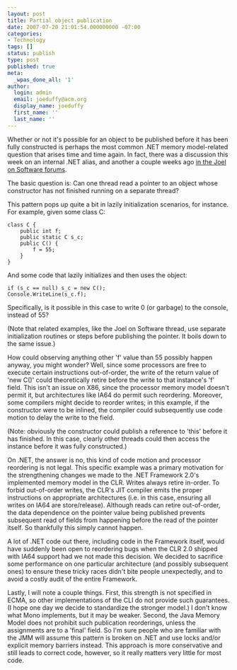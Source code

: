 ```yaml
---
layout: post
title: Partial object publication
date: 2007-07-20 21:01:54.000000000 -07:00
categories:
- Technology
tags: []
status: publish
type: post
published: true
meta:
  _wpas_done_all: '1'
author:
  login: admin
  email: joeduffy@acm.org
  display_name: joeduffy
  first_name: ''
  last_name: ''
---
```

Whether or not it's possible for an object to be published before it has been fully
constructed is perhaps the most common .NET memory model-related question that arises
time and time again.  In fact, there was a discussion this week on an internal
.NET alias, and another a couple weeks ago [in the Joel on Software forums](http://discuss.joelonsoftware.com/default.asp?joel.3.518960).

The basic question is:  Can one thread read a pointer to an object whose constructor
has not finished running on a separate thread?

This pattern pops up quite a bit in lazily initialization scenarios, for instance.
For example, given some class C:

```
class C {
    public int f;
    public static C s_c;
    public C() {
        f = 55;
    }
}
```

And some code that lazily initializes and then uses the object:

```
if (s_c == null) s_c = new C();
Console.WriteLine(s_c.f);
```

Specifically, is it possible in this case to write 0 (or garbage) to the console,
instead of 55?

(Note that related examples, like the Joel on Software thread, use separate initialization
routines or steps before publishing the pointer.  It boils down to the same
issue.)

How could observing anything other 'f' value than 55 possibly happen anyway,
you might wonder?  Well, since some processors are free to execute certain instructions
out-of-order, the write of the return value of 'new C()' could theoretically
retire before the write to that instance's 'f' field.  This isn't an
issue on X86, since the processor memory model doesn't permit it, but architectures
like IA64 do permit such reordering.  Moreover, some compilers might decide
to reorder writes; in this example, if the constructor were to be inlined, the compiler
could subsequently use code motion to delay the write to the field.

(Note: obviously the constructor could publish a reference to 'this' before it has
finished.  In this case, clearly other threads could then access the instance
before it was fully constructed.)

On .NET, the answer is no, this kind of code motion and processor reordering is not
legal.  This specific example was a primary motivation for the strengthening
changes we made to the .NET Framework 2.0's implemented memory model in the CLR.
Writes always retire in-order.  To forbid out-of-order writes, the CLR's JIT
compiler emits the proper instructions on appropriate architectures (i.e. in this
case, ensuring all writes on IA64 are store/release). Although reads can retire out-of-order,
the data dependence on the pointer value being published prevents subsequent read
of fields from happening before the read of the pointer itself.  So thankfully
this simply cannot happen.

A lot of .NET code out there, including code in the Framework itself, would have
suddenly been open to reordering bugs when the CLR 2.0 shipped with IA64 support
had we not made this decision.  We decided to sacrifice some performance on
one particular architecture (and possibly subsequent ones) to ensure these tricky
races didn't bite people unexpectedly, and to avoid a costly audit of the entire
Framework.

Lastly, I will note a couple things.  First, this strength is not specified
in ECMA, so other implementations of the CLI do not provide such guarantees.
(I hope one day we decide to standardize the stronger model.)  I don't know
what Mono implements, but it may be weaker.  Second, the Java Memory Model does
not prohibit such publication reorderings, unless the assignments are to a 'final'
field.  So I'm sure people who are familiar with the JMM will assume this
pattern is broken on .NET and use locks and/or explicit memory barriers instead.
This approach is more conservative and still leads to correct code, however,
so it really matters very little for most code.

